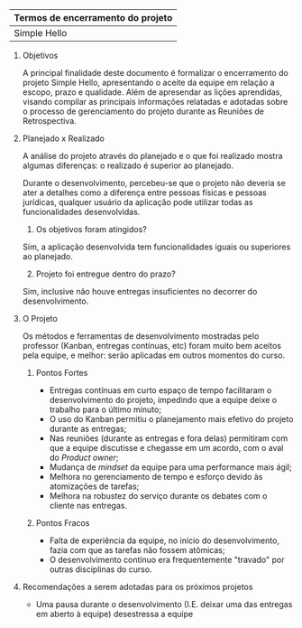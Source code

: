 | Termos de encerramento do projeto |
|-----------------------------------|
|           Simple Hello            |

1. Objetivos

    A principal finalidade deste documento é formalizar o encerramento do
    projeto Simple Hello, apresentando o aceite da equipe em relação a
    escopo, prazo e qualidade. Além de apresendar as lições aprendidas,
    visando compilar as principais informações relatadas e adotadas sobre
    o processo de gerenciamento do projeto durante as Reuniões de Retrospectiva.
    
2. Planejado x Realizado

    A análise do projeto através do planejado e o que foi realizado mostra
    algumas diferenças: o realizado é superior ao planejado.

    Durante o desenvolvimento, percebeu-se que o projeto não deveria se ater
    a detalhes como a diferença entre pessoas físicas e pessoas jurídicas, 
    qualquer usuário da aplicação pode utilizar todas as funcionalidades
    desenvolvidas.

   1. Os objetivos foram atingidos?

    Sim, a aplicação desenvolvida tem funcionalidades iguais ou superiores
    ao planejado.

   2. Projeto foi entregue dentro do prazo?

    Sim, inclusive não houve entregas insuficientes no decorrer do
    desenvolvimento.

3. O Projeto

    Os métodos e ferramentas de desenvolvimento mostradas pelo professor
    (Kanban, entregas contínuas, etc) foram muito bem aceitos pela equipe,
    e melhor: serão aplicadas em outros momentos do curso.

   1. Pontos Fortes

        - Entregas contínuas em curto espaço de tempo facilitaram o desenvolvimento do projeto, impedindo que a equipe deixe o trabalho para o último minuto;
        - O uso do Kanban permitiu o planejamento mais efetivo do projeto durante as entregas;
        - Nas reuniões (durante as entregas e fora delas) permitiram com que a equipe discutisse e chegasse em um acordo, com o aval do _Product owner_;
        - Mudança de _mindset_ da equipe para uma performance mais ágil;
        - Melhora no gerenciamento de tempo e esforço devido às atomizações de tarefas;
        - Melhora na robustez do serviço durante os debates com o cliente nas entregas.

   2. Pontos Fracos

        - Falta de experiência da equipe, no início do desenvolvimento, fazia com que as tarefas não fossem atômicas;
        - O desenvolvimento contínuo era frequentemente "travado" por outras disciplinas do curso.

4. Recomendações a serem adotadas para os próximos projetos

    - Uma pausa durante o desenvolvimento (I.E. deixar uma das entregas em aberto à equipe) desestressa a equipe
